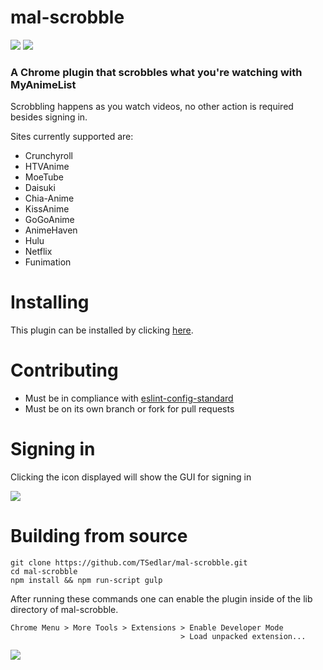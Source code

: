 # mal-scrobble
![](https://img.shields.io/github/license/mashape/apistatus.svg)
![](https://travis-ci.org/TSedlar/mal-scrobble.svg)

### A Chrome plugin that scrobbles what you're watching with MyAnimeList

Scrobbling happens as you watch videos, no other action is required besides signing in.

Sites currently supported are:
* Crunchyroll
* HTVAnime
* MoeTube
* Daisuki
* Chia-Anime
* KissAnime
* GoGoAnime
* AnimeHaven
* Hulu
* Netflix
* Funimation

# Installing
This plugin can be installed by clicking [here](https://chrome.google.com/webstore/detail/mal-scrobble/njndiiinbnllinmdoifoffmkfgkflffp).

# Contributing
* Must be in compliance with [eslint-config-standard](https://github.com/feross/eslint-config-standard)
* Must be on its own branch or fork for pull requests

# Signing in
Clicking the icon displayed will show the GUI for signing in

![](https://i.imgur.com/rZEKNgp.png)

# Building from source
```
git clone https://github.com/TSedlar/mal-scrobble.git
cd mal-scrobble
npm install && npm run-script gulp
```
After running these commands one can enable the plugin inside of the lib directory of mal-scrobble.
```
Chrome Menu > More Tools > Extensions > Enable Developer Mode
                                      > Load unpacked extension...
```
![](https://i.imgur.com/HnTf2Tv.png)
